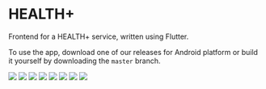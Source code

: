 # HEALTH+

Frontend for a HEALTH+ service, written using Flutter.

To use the app, download one of our releases for Android platform or build it yourself by downloading the `master` branch.

![](https://github.com/Sugamshaw/HealthPlus/blob/master/assets/s1.jpg)
![](https://github.com/Sugamshaw/HealthPlus/blob/master/assets/s2.jpg)
![](https://github.com/Sugamshaw/HealthPlus/blob/master/assets/s3.jpg)
![](https://github.com/Sugamshaw/HealthPlus/blob/master/assets/s4.jpg)
![](https://github.com/Sugamshaw/HealthPlus/blob/master/assets/s5.jpg)
![](https://github.com/Sugamshaw/HealthPlus/blob/master/assets/s6.jpg)
![](https://github.com/Sugamshaw/HealthPlus/blob/master/assets/s7.jpg)
![](https://github.com/Sugamshaw/HealthPlus/blob/master/assets/s8.jpg)

